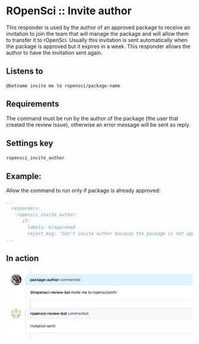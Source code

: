 ROpenSci :: Invite author
=========================

This responder is used by the author of an approved package to receive an invitation to join the team that will manage the package and will allow them to transfer it to rOpenSci. Usually this invitation is sent automatically when the package is approved but it expires in a week. This responder allows the author to have the invitation sent again.

## Listens to

```
@botname invite me to ropensci/package-name
```

## Requirements

The command must be run by the author of the package (the user that created the review issue), otherwise an error message will be sent as reply.


## Settings key

`ropensci_invite_author`

## Example:

Allow the command to run only if package is already approved:

```yaml
...
  responders:
    ropensci_invite_author:
      if:
        labels: 6/approved
        reject_msg: "Can't invite author because the package is not approved yet"
...
```

## In action

![](../../images/responders/ropensci/ropensci_invite_author.png "ROpenSci :: Invite author in action")
